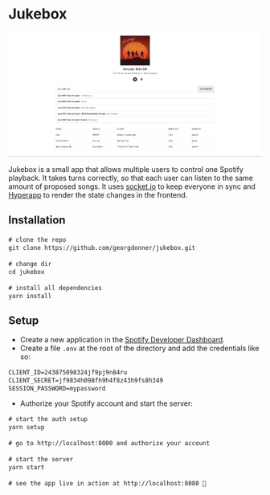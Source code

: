 # Jukebox

![Main View](./screenshots/main_view.png)

Jukebox is a small app that allows multiple users to control one Spotify playback. It takes turns correctly, so that each user can listen to the same amount of proposed songs. It uses [socket.io](https://socket.io/) to keep everyone in sync and [Hyperapp](https://hyperapp.js.org/) to render the state changes in the frontend.

## Installation

```
# clone the repo
git clone https://github.com/georgdonner/jukebox.git

# change dir
cd jukebox

# install all dependencies
yarn install
```

## Setup

- Create a new application in the [Spotify Developer Dashboard](https://beta.developer.spotify.com/dashboard/applications).
- Create a file `.env` at the root of the directory and add the credentials like so:
```
CLIENT_ID=243875098324jf9pj9n84ru
CLIENT_SECRET=jf9834h098fh9h4f8z43h9fs8h349
SESSION_PASSWORD=mypassword
```
- Authorize your Spotify account and start the server:
```
# start the auth setup
yarn setup

# go to http://localhost:8000 and authorize your account

# start the server
yarn start

# see the app live in action at http://localhost:8080 🎉
```